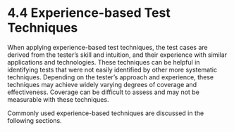 # 4.4 Experience-based Test Techniques

When applying experience-based test techniques, the test cases are derived from the tester’s skill and intuition, and their experience with similar applications and technologies. These techniques can be helpful in identifying tests that were not easily identified by other more systematic techniques. Depending on the tester’s approach and experience, these techniques may achieve widely varying degrees of coverage and effectiveness. Coverage can be difficult to assess and may not be measurable with these techniques. 

Commonly used experience-based techniques are discussed in the following sections.

